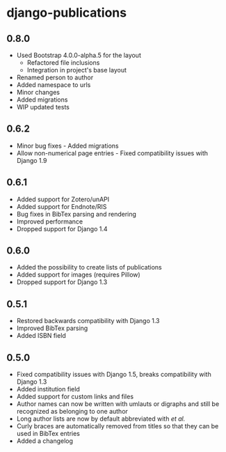 # django-publications

## 0.8.0
- Used Bootstrap 4.0.0-alpha.5 for the layout
  - Refactored file inclusions
  - Integration in project's base layout
- Renamed person to author
- Added namespace to urls
- Minor changes
- Added migrations
- WIP updated tests

## 0.6.2

- Minor bug fixes
- Added migrations
- Allow non-numerical page entries
- Fixed compatibility issues with Django 1.9

## 0.6.1

- Added support for Zotero/unAPI
- Added support for Endnote/RIS
- Bug fixes in BibTex parsing and rendering
- Improved performance
- Dropped support for Django 1.4

## 0.6.0

- Added the possibility to create lists of publications
- Added support for images (requires Pillow)
- Dropped support for Django 1.3

## 0.5.1

- Restored backwards compatibility with Django 1.3
- Improved BibTex parsing
- Added ISBN field

## 0.5.0

- Fixed compatibility issues with Django 1.5, breaks compatibility with Django 1.3
- Added institution field
- Added support for custom links and files
- Author names can now be written with umlauts or digraphs and still be recognized as belonging to one author
- Long author lists are now by default abbreviated with *et al.*
- Curly braces are automatically removed from titles so that they can be used in BibTex entries
- Added a changelog
